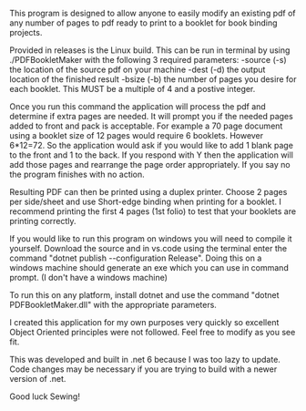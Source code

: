 This program is designed to allow anyone to easily modify an existing pdf of any number of pages to pdf ready to print to a booklet for book binding projects.

Provided in releases is the Linux build. This can be run in terminal by using ./PDFBookletMaker with the following 3 required parameters:
-source (-s) the location of the source pdf on your machine
-dest (-d) the output location of the finished result
-bsize (-b) the number of pages you desire for each booklet. This MUST be a multiple of 4 and a postive integer.

Once you run this command the application will process the pdf and determine if extra pages are needed. It will prompt you if the needed pages added to front and pack is acceptable. For example a 70 page document using a booklet size of 12 pages would require 6 booklets. However 6*12=72. So the application would ask if you would like to add 1 blank page to the front and 1 to the back. If you respond with Y then the application will add those pages and rearrange the page order appropriately. If you say no the program finishes with no action.

Resulting PDF can then be printed using a duplex printer. Choose 2 pages per side/sheet and use Short-edge binding when printing for a booklet. I recommend printing the first 4 pages (1st folio) to test that your booklets are printing correctly.

If you would like to run this program on windows you will need to compile it yourself. Download the source and in vs.code using the terminal enter the command "dotnet publish --configuration Release". Doing this on a windows machine should generate an exe which you can use in command prompt. (I don't have a windows machine)

To run this on any platform, install dotnet and use the command "dotnet PDFBookletMaker.dll" with the appropriate parameters.

I created this application for my own purposes very quickly so excellent Object Oriented principles were not followed. Feel free to modify as you see fit.

This was developed and built in .net 6 because I was too lazy to update. Code changes may be necessary if you are trying to build with a newer version of .net.

Good luck Sewing!